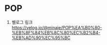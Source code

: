 # POP

1. 벨로그 링크    
https://velog.io/@minaje/POP%EA%B0%80-%EB%8F%84%EB%8C%80%EC%B2%B4-%EB%AD%90%EC%95%BC